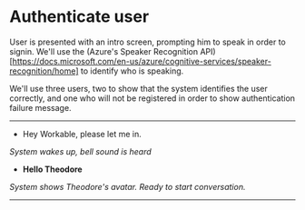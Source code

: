 # Authenticate user

User is presented with an intro screen, prompting him to speak in order to signin. We'll use the (Azure's Speaker Recognition API)[https://docs.microsoft.com/en-us/azure/cognitive-services/speaker-recognition/home] to identify who is speaking.

We'll use three users, two to show that the system identifies the user correctly, and one who will not be registered in order to show authentication failure message.

-----
- Hey Workable, please let me in.

_System wakes up, bell sound is heard_

- **Hello Theodore**

_System shows Theodore's avatar. Ready to start conversation._

-----
